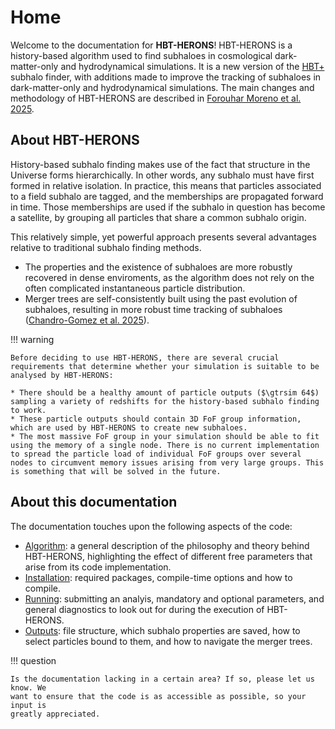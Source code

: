 # Home

Welcome to the documentation for **HBT-HERONS**! HBT-HERONS is a history-based algorithm used to find subhaloes in
cosmological dark-matter-only and hydrodynamical simulations. It is a new
version of the [HBT+](<https://github.com/Kambrian/HBTplus>) subhalo finder, with
additions made to improve the tracking of subhaloes in dark-matter-only and hydrodynamical simulations.
The main changes and methodology of HBT-HERONS are described in [Forouhar Moreno et al. 2025]().

## About HBT-HERONS

History-based subhalo finding makes use of the fact that structure in the
Universe forms hierarchically. In other words, any subhalo must have first formed
in relative isolation. In practice, this means that particles associated to a field
subhalo are tagged, and the memberships are propagated forward in time. Those memberships
are used if the subhalo in question has become a satellite, by grouping all particles that share
a common subhalo origin.

This relatively simple, yet powerful approach presents several advantages relative to
traditional subhalo finding methods.

   * The properties and the existence of subhaloes are more robustly recovered in dense enviroments, as the algorithm does not rely on the often complicated instantaneous particle distribution.
   * Merger trees are self-consistently built using the past evolution of subhaloes, resulting in more robust time tracking of subhaloes ([Chandro-Gomez et al. 2025](https://ui.adsabs.harvard.edu/abs/2025MNRAS.539..776C/abstract)).

!!! warning

    Before deciding to use HBT-HERONS, there are several crucial requirements that determine whether your simulation is suitable to be analysed by HBT-HERONS:

    * There should be a healthy amount of particle outputs ($\gtrsim 64$) sampling a variety of redshifts for the history-based subhalo finding to work.
    * These particle outputs should contain 3D FoF group information, which are used by HBT-HERONS to create new subhaloes.
    * The most massive FoF group in your simulation should be able to fit using the memory of a single node. There is no current implementation to spread the particle load of individual FoF groups over several nodes to circumvent memory issues arising from very large groups. This is something that will be solved in the future.

## About this documentation

The documentation touches upon the following aspects of the code:

* [Algorithm](./algorithm/overview.md): a general description of the philosophy and theory behind HBT-HERONS, highlighting the effect of different free parameters that arise from its code implementation.
* [Installation](./installation.md): required packages, compile-time options and how to compile.
* [Running](./running/start.md): submitting an analyis, mandatory and optional parameters, and general diagnostics to look out for during the execution of HBT-HERONS.
* [Outputs](./outputs/format.md): file structure, which subhalo properties are saved, how to select particles bound to them, and how to navigate the merger trees.

!!! question

    Is the documentation lacking in a certain area? If so, please let us know. We
    want to ensure that the code is as accessible as possible, so your input is
    greatly appreciated.